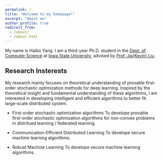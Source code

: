 ```yaml
---
permalink: /
title: "Welcome to my homepage!"
excerpt: "About me"
author_profile: true
redirect_from: 
  - /about/
  - /about.html
---
```


My name is Haibo Yang. I am a third-year Ph.D. student in the [Dept. of Computer Science](https://www.cs.iastate.edu/) at [Iowa State University](https://www.iastate.edu/), advised by [Prof. Jia(Kevin) Liu](http://web.cs.iastate.edu/~jialiu/).


Research Insterests
------

My research mainly focuses on theoretical understanding of provable first-order stochastic optimization methods for deep learning. Inspired by the theoretical insight and fundamental understanding of these algorithms, I am interested in developing intelligent and efficient algorithms to better fit large-scale distributed system.

* First-order stochastic optimization algorithms
To develope provable first-order stochastic optimization algorithms for non-convex problems in distritued learning / federated learning.

* Communication-Efficient Distributed Learning
To develope secure machine learning algorithms.

* Robust Machine Learning
To develope secure machine learning algorithms.


